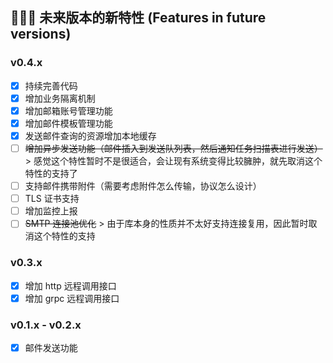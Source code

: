 ## 🏃🏻‍♀️ 未来版本的新特性 (Features in future versions)

### v0.4.x

* [x] 持续完善代码
* [x] 增加业务隔离机制
* [x] 增加邮箱账号管理功能
* [x] 增加邮件模板管理功能
* [x] 发送邮件查询的资源增加本地缓存
* [ ] ~~增加异步发送功能（邮件插入到发送队列表，然后通知任务扫描表进行发送）~~
      > 感觉这个特性暂时不是很适合，会让现有系统变得比较臃肿，就先取消这个特性的支持了
* [ ] 支持邮件携带附件（需要考虑附件怎么传输，协议怎么设计）
* [ ] TLS 证书支持
* [ ] 增加监控上报
* [ ] ~~SMTP 连接池优化~~
      > 由于库本身的性质并不太好支持连接复用，因此暂时取消这个特性的支持

### v0.3.x

* [x] 增加 http 远程调用接口
* [x] 增加 grpc 远程调用接口

### v0.1.x - v0.2.x

* [x] 邮件发送功能
